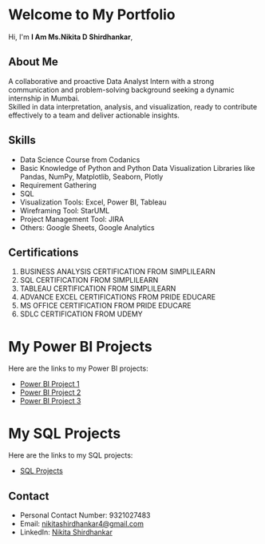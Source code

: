 # Welcome to My Portfolio

Hi, I'm **I Am Ms.Nikita D Shirdhankar**,  

## About Me

A collaborative and proactive Data Analyst Intern with a strong communication and problem-solving background seeking a dynamic internship in Mumbai.  
Skilled in data interpretation, analysis, and visualization, ready to contribute effectively to a team and deliver actionable insights.

## Skills

- Data Science Course from Codanics  
- Basic Knowledge of Python and Python Data Visualization Libraries like Pandas, NumPy, Matplotlib, Seaborn, Plotly  
- Requirement Gathering  
- SQL  
- Visualization Tools: Excel, Power BI, Tableau  
- Wireframing Tool: StarUML  
- Project Management Tool: JIRA  
- Others: Google Sheets, Google Analytics  

## Certifications

1. BUSINESS ANALYSIS CERTIFICATION FROM SIMPLILEARN  
2. SQL CERTIFICATION FROM SIMPLILEARN  
3. TABLEAU CERTIFICATION FROM SIMPLILEARN  
4. ADVANCE EXCEL CERTIFICATIONS FROM PRIDE EDUCARE  
5. MS OFFICE CERTIFICATION FROM PRIDE EDUCARE  
6. SDLC CERTIFICATION FROM UDEMY  

# My Power BI Projects

Here are the links to my Power BI projects:

- [Power BI Project 1](https://github.com/nikitashirdhankar95/PowerBi_Project1)  
- [Power BI Project 2](https://github.com/nikitashirdhankar95/PowerBi_Project2)  
- [Power BI Project 3](https://github.com/nikitashirdhankar95/PowerBi_Project3)  

# My SQL Projects

Here are the links to my SQL projects:

- [SQL Projects](https://github.com/nikitashirdhankar95/SQL_Projects)  

## Contact

- Personal Contact Number: 9321027483  
- Email: [nikitashirdhankar4@gmail.com](mailto:nikitashirdhankar4@gmail.com)  
- LinkedIn: [Nikita Shirdhankar](https://www.linkedin.com/in/nikita-shirdhankar-19b638317)
